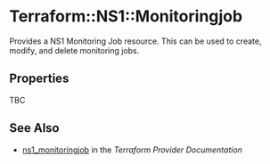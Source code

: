 # Terraform::NS1::Monitoringjob

Provides a NS1 Monitoring Job resource. This can be used to create, modify, and delete monitoring jobs.

## Properties

TBC

## See Also

* [ns1_monitoringjob](https://www.terraform.io/docs/providers/ns1/r/monitoringjob.html) in the _Terraform Provider Documentation_